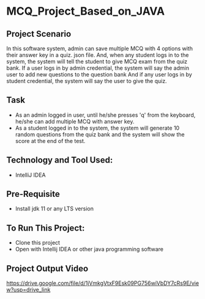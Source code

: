 # MCQ_Project_Based_on_JAVA
## Project Scenario
In this software system, admin can save multiple MCQ with 4 options with their answer key in a quiz. json file.
And, when any student logs in to the system, the system will tell the student to give MCQ exam from the quiz bank.
If a user logs in by admin credential, the system will say the admin user to add new questions to the question bank
And if any user logs in  by student credential, the system will say the user to give the quiz.
## Task
 - As an admin logged in user, until he/she presses 'q' from the keyboard, he/she can add multiple MCQ with answer key.
 - As a student logged in to the system, the system will generate 10 random questions from the quiz bank and the system will show the score at the end of the test.
## Technology and Tool Used:
 - IntelliJ IDEA
## Pre-Requisite
 - Install jdk 11 or any LTS version
## To Run This Project:
 - Clone this project
 - Open with Intellij IDEA or other java programming software
## Project Output Video
https://drive.google.com/file/d/1jVmkgVtxF9Esk09PG756wiVbDY7cRs9E/view?usp=drive_link
